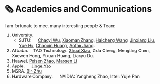 # 🗞️ Academics and Communications

I am fortunate to meet many interesting people & Team:

1. University.
   - SJTU:   [Chaoyi Wu](https://scholar.google.com/citations?user=ZLHTzHEAAAAJ), [Xiaoman Zhang](https://scholar.google.com/citations?user=Zno4WggAAAAJ), [Haicheng Wang](https://scholar.google.com.hk/citations?user=x0Uk7S8AAAAJ&hl), [Jinxiang Liu](https://scholar.google.com/citations?user=wSRKaWIAAAAJ), [Yue Hu](https://scholar.google.com/citations?user=XBbwb78AAAAJ), [Chaoqin Huang](https://scholar.google.com/citations?user=BAZSE7wAAAAJ), [Aofan Jiang](https://jjjaaafff.github.io/).
2. Alibaba.  TAO Technology: [Shuai Xiao](https://scholar.google.com.hk/citations?user=qBTDCawAAAAJ), Zida Cheng, Mengting Chen, Xuewen Hong, Yixuan Huang, Lianyu Du.
3. Huawei.     [Peisen Zhao](https://scholar.google.com/citations?user=hCr8Km8AAAAJ&hl), [Maosen Li](https://scholar.google.com/citations?user=Qkx2FKoAAAAJ)
4. Apple.    [Jinge Yao](https://www.semanticscholar.org/author/Jin-ge-Yao/3303069)
5. MSRA.    [Bin Zhu](https://www.microsoft.com/en-us/research/people/binzhu/?msockid=24c1b7d2141c648f3f79a3ca15596558)
6. Hardware Company.   NVIDIA: Yangheng Zhao, Intel: Yujie Pan
